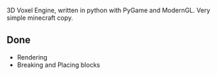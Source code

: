3D Voxel Engine, written in python with PyGame and ModernGL.
Very simple minecraft copy.

## Done
- Rendering
- Breaking and Placing blocks
